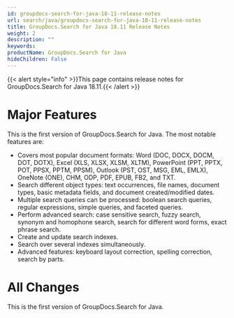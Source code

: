 ```yaml
---
id: groupdocs-search-for-java-18-11-release-notes
url: search/java/groupdocs-search-for-java-18-11-release-notes
title: GroupDocs.Search for Java 18.11 Release Notes
weight: 2
description: ""
keywords: 
productName: GroupDocs.Search for Java
hideChildren: False
---
```

{{< alert style="info" >}}This page contains release notes for GroupDocs.Search for Java 18.11.{{< /alert >}}

# Major Features

This is the first version of GroupDocs.Search for Java. The most notable features are:

*   Covers most popular document formats: Word (DOC, DOCX, DOCM, DOT, DOTX), Excel (XLS, XLSX, XLSM, XLTM), PowerPoint (PPT, PPTX, POT, PPSX, PPTM, PPSM), Outlook (PST, OST, MSG, EML, EMLX), OneNote (ONE), CHM, ODP, PDF, EPUB, FB2, and TXT.
*   Search different object types: text occurrences, file names, document types, basic metadata fields, and document created/modified dates.
*   Multiple search queries can be processed: boolean search queries, regular expressions, simple queries, and faceted queries.
*   Perform advanced search: case sensitive search, fuzzy search, synonym and homophone search, search for different word forms, exact phrase search.
*   Create and update search indexes.
*   Search over several indexes simultaneously.
*   Advanced features: keyboard layout correction, spelling correction, search by parts.

# All Changes

This is the first version of GroupDocs.Search for Java.
